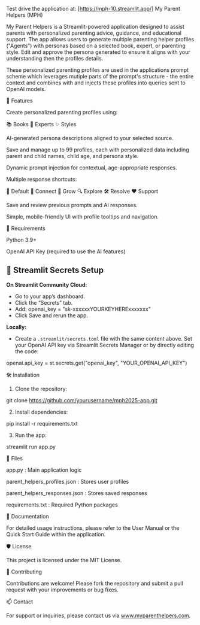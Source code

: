 Test drive the application at: [https://mph-10.streamlit.app/]
My Parent Helpers (MPH)

My Parent Helpers is a Streamlit-powered application designed to assist parents with personalized parenting advice, guidance, and educational support. The app allows users to generate multiple parenting helper profiles ("Agents") with personas based on a selected book, expert, or parenting style.  Edit and approve the persona generated to ensure it aligns with your understanding then the profiles details.

These personalized parenting profiles are used in the applications prompt scheme which leverages mutiple parts of the prompt's structure - the entire context and combines with  and injects these profiles into queries sent to OpenAI models.

🚀 Features

Create personalized parenting profiles using:

📚 Books
🧑‍ Experts
✨ Styles

AI-generated persona descriptions aligned to your selected source.

Save and manage up to 99 profiles, each with personalized data including parent and child names, child age, and persona style.

Dynamic prompt injection for contextual, age-appropriate responses.

Multiple response shortcuts:

💬 Default
🤝 Connect
🌱 Grow
🔍 Explore
🛠 Resolve
❤ Support

Save and review previous prompts and AI responses.

Simple, mobile-friendly UI with profile tooltips and navigation.

🔑 Requirements

Python 3.9+

OpenAI API Key (required to use the AI features)

## 🔐 Streamlit Secrets Setup

**On Streamlit Community Cloud:**
- Go to your app’s dashboard.
- Click the “Secrets” tab.
- Add:
    openai_key = "sk-xxxxxxYOURKEYHERExxxxxxx"
- Click Save and rerun the app.

**Locally:**  
- Create a `.streamlit/secrets.toml` file with the same content above.
Set your OpenAI API key via Streamlit Secrets Manager or by directly editing the code:

openai.api_key = st.secrets.get("openai_key", "YOUR_OPENAI_API_KEY")

🛠 Installation

1. Clone the repository:

git clone 
https://github.com/yourusername/mph2025-app.git

2. Install dependencies:

pip install -r requirements.txt

3. Run the app:

streamlit run app.py

📂 Files

app.py : Main application logic

parent_helpers_profiles.json : 
Stores user profiles

parent_helpers_responses.json : Stores saved responses

requirements.txt : Required Python packages

📖 Documentation

For detailed usage instructions, please refer to the User Manual or the Quick Start Guide within the application.

🛡️ License

This project is licensed under the MIT License.

🤝 Contributing

Contributions are welcome! Please fork the repository and submit a pull request with your improvements or bug fixes.

📫 Contact

For support or inquiries, please contact us via www.myparenthelpers.com.

